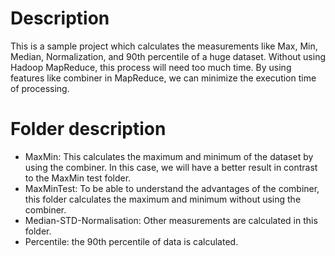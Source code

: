 # Description
This is a sample project which calculates the measurements like Max, Min, Median, Normalization, and 90th percentile of a huge dataset.
Without using Hadoop MapReduce, this process will need too much time. By using features like combiner in MapReduce, we
can minimize the execution time of processing.
# Folder description
- MaxMin: This calculates the maximum and minimum of the dataset by using the combiner. In this case, we will have a better result in contrast to the MaxMin test folder.
- MaxMinTest: To be able to understand the advantages of the combiner, this folder calculates the maximum and minimum without using the combiner.
- Median-STD-Normalisation: Other measurements are calculated in this folder.
- Percentile: the 90th percentile of data is calculated.
